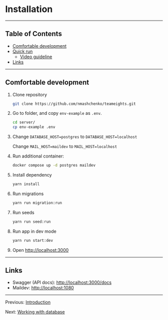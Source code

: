 # Installation

---

## Table of Contents <!-- omit in toc -->

- [Comfortable development](#comfortable-development)
- [Quick run](#quick-run)
  - [Video guideline](#video-guideline)
- [Links](#links)

---

## Comfortable development

1. Clone repository

   ```bash
   git clone https://github.com/nmashchenko/teameights.git
   ```

1. Go to folder, and copy `env-example` as `.env`.

   ```bash
   cd server/
   cp env-example .env
   ```

1. Change `DATABASE_HOST=postgres` to `DATABASE_HOST=localhost`

   Change `MAIL_HOST=maildev` to `MAIL_HOST=localhost`

1. Run additional container:

   ```bash
   docker compose up -d postgres maildev
   ```

1. Install dependency

   ```bash
   yarn install
   ```

1. Run migrations

   ```bash
   yarn run migration:run
   ```

1. Run seeds

   ```bash
   yarn run seed:run
   ```

1. Run app in dev mode

   ```bash
   yarn run start:dev
   ```

1. Open <http://localhost:3000>

---

## Links

- Swagger (API docs): <http://localhost:3000/docs>
- Maildev: <http://localhost:1080>

---

Previous: [Introduction](introduction.md)

Next: [Working with database](database.md)
